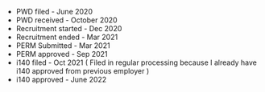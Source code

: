 - PWD filed - June 2020
- PWD received - October 2020
- Recruitment started - Dec 2020
- Recruitment ended - Mar 2021
- PERM Submitted - Mar 2021
- PERM approved - Sep 2021
- i140 filed - Oct 2021 ( Filed in regular processing because I already have i140 approved from previous employer )
- i140 approved - June 2022